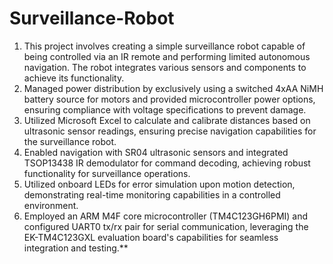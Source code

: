 # Surveillance-Robot
1. This project involves creating a simple surveillance robot capable of being controlled via an IR remote and performing limited autonomous navigation. The robot integrates various sensors and components to achieve its functionality.
2. Managed power distribution by exclusively using a switched 4xAA NiMH battery source for motors and provided microcontroller power options, ensuring compliance with voltage specifications to prevent damage.
3. Utilized Microsoft Excel to calculate and calibrate distances based on ultrasonic sensor readings, ensuring precise navigation capabilities for the surveillance robot.
4. Enabled navigation with SR04 ultrasonic sensors and integrated TSOP13438 IR demodulator for command decoding, achieving robust functionality for surveillance operations.
5. Utilized onboard LEDs for error simulation upon motion detection, demonstrating real-time monitoring capabilities in a controlled environment.
6. Employed an ARM M4F core microcontroller (TM4C123GH6PMI) and configured UART0 tx/rx pair for serial communication, leveraging the EK-TM4C123GXL evaluation board's capabilities for seamless integration and testing.**
